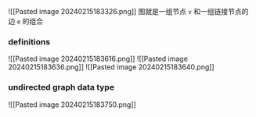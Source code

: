 ![[Pasted image 20240215183326.png]]
图就是一组节点 `v` 和一组链接节点的边 `e` 的组合

### definitions
![[Pasted image 20240215183616.png]]
![[Pasted image 20240215183636.png]]
![[Pasted image 20240215183640.png]]

### undirected graph data type
![[Pasted image 20240215183750.png]]
